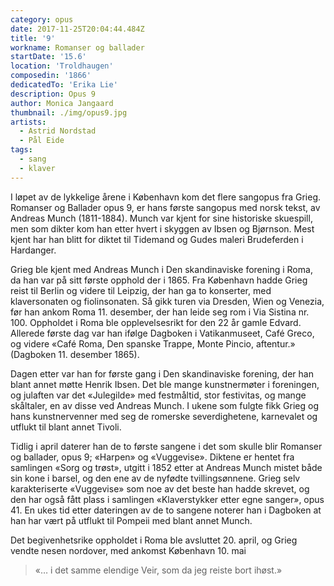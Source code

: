 ```yaml
---
category: opus
date: 2017-11-25T20:04:44.484Z
title: '9'
workname: Romanser og ballader
startDate: '15.6'
location: 'Troldhaugen'
composedin: '1866'
dedicatedTo: 'Erika Lie'
description: Opus 9
author: Monica Jangaard
thumbnail: ./img/opus9.jpg
artists:
  - Astrid Nordstad
  - Pål Eide
tags:
  - sang
  - klaver
---
```

I løpet av de lykkelige årene i København kom det flere sangopus fra Grieg. Romanser og Ballader opus 9, er hans første sangopus med norsk tekst, av Andreas Munch (1811-1884). Munch var kjent for sine historiske skuespill, men som dikter kom han etter hvert i skyggen av Ibsen og Bjørnson. Mest kjent har han blitt for diktet til Tidemand og Gudes maleri Brudeferden i Hardanger.

Grieg ble kjent med Andreas Munch i Den skandinaviske forening i Roma, da han var på sitt første opphold der i 1865. Fra København hadde Grieg reist til Berlin og videre til Leipzig, der han ga to konserter, med klaversonaten og fiolinsonaten. Så gikk turen via Dresden, Wien og Venezia, før han ankom Roma 11. desember, der han leide seg rom i Via Sistina nr. 100. Oppholdet i Roma ble opplevelsesrikt for den 22 år gamle Edvard. Allerede første dag var han ifølge Dagboken i Vatikanmuseet, Café Greco, og videre «Café Roma, Den spanske Trappe, Monte Pincio, aftentur.» (Dagboken 11. desember 1865).

Dagen etter var han for første gang i Den skandinaviske forening, der han blant annet møtte Henrik Ibsen. Det ble mange kunstnermøter i foreningen, og julaften var det «Julegilde» med festmåltid, stor festivitas, og mange skåltaler, en av disse ved Andreas Munch. I ukene som fulgte fikk Grieg og hans kunstnervenner med seg de romerske severdighetene, karnevalet og utflukt til blant annet Tivoli.  

Tidlig i april daterer han de to første sangene i det som skulle blir Romanser og ballader, opus 9; «Harpen» og «Vuggevise». Diktene er hentet fra samlingen «Sorg og trøst», utgitt i 1852 etter at Andreas Munch mistet både sin kone i barsel, og den ene av de nyfødte tvillingsønnene. Grieg selv karakteriserte «Vuggevise» som noe av det beste han hadde skrevet, og den har også fått plass i samlingen «Klaverstykker etter egne sanger», opus 41. En ukes tid etter dateringen av de to sangene noterer han i Dagboken at han har vært på utflukt til Pompeii med blant annet Munch.    

Det begivenhetsrike oppholdet i Roma ble avsluttet 20. april, og Grieg vendte nesen nordover, med ankomst København 10. mai

> «… i det samme elendige Veir, som da jeg reiste bort ihøst.»
